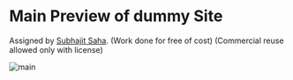 # Main Preview of dummy Site
Assigned by <a href="mailto:subhajit.floranet19@gmail.com">Subhajit Saha</a>. (Work done for free of cost)
(Commercial reuse allowed only with license)

![main](./img/website.png)

